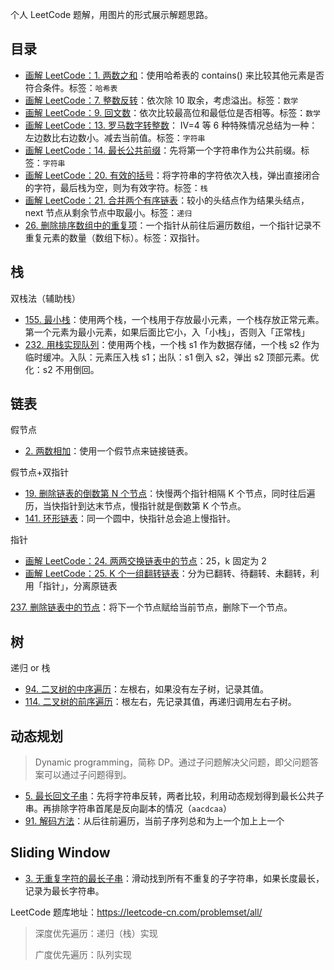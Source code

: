 个人 LeetCode 题解，用图片的形式展示解题思路。

## 目录

* [画解 LeetCode：1. 两数之和](docs/1.%20two-sum.md)：使用哈希表的 contains() 来比较其他元素是否符合条件。标签：`哈希表`
* [画解 LeetCode：7. 整数反转](docs/7.md)：依次除 10 取余，考虑溢出。标签：`数学`
* [画解 LeetCode：9. 回文数](docs/9.md)：依次比较最高位和最低位是否相等。标签：`数学`
* [画解 LeetCode：13. 罗马数字转整数](docs/13.md)：
  IV=4 等 6 种特殊情况总结为一种：左边数比右边数小。减去当前值。标签：`字符串`
* [画解 LeetCode：14. 最长公共前缀](docs/14.%20longest-common-prefix.md)：先将第一个字符串作为公共前缀。标签：`字符串`
* [画解 LeetCode：20. 有效的括号](docs/14.%20valid-parentheses.md)：将字符串的字符依次入栈，弹出直接闭合的字符，最后栈为空，则为有效字符。标签：`栈`
* [画解 LeetCode：21. 合并两个有序链表](docs/21.%20merge-two-sorted-lists.md)：较小的头结点作为结果头结点，next 节点从剩余节点中取最小。标签：`递归`
* [26. 删除排序数组中的重复项](docs/26.md)：一个指针从前往后遍历数组，一个指针记录不重复元素的数量（数组下标）。标签：双指针。

## 栈

双栈法（辅助栈）

- [155. 最小栈](docs/155.md)：使用两个栈，一个栈用于存放最小元素，一个栈存放正常元素。第一个元素为最小元素，如果后面比它小，入「小栈」，否则入「正常栈」
- [232. 用栈实现队列](docs/232.md)：使用两个栈，一个栈 s1 作为数据存储，一个栈 s2 作为临时缓冲。入队：元素压入栈 s1；出队：s1 倒入 s2，弹出 s2 顶部元素。优化：s2 不用倒回。

## 链表

假节点

- [2. 两数相加](docs/2.md)：使用一个假节点来链接链表。

假节点+双指针

- [19. 删除链表的倒数第 N 个节点](/docs/19.md)：快慢两个指针相隔 K 个节点，同时往后遍历，当快指针到达末节点，慢指针就是倒数第 K 个节点。
- [141. 环形链表]()：同一个圆中，快指针总会追上慢指针。

指针

* [画解 LeetCode：24. 两两交换链表中的节点](docs/24.%20swap-nodes-in-pairs.md)：25，k 固定为 2 
* [画解 LeetCode：25. K 个一组翻转链表](docs/25%reverse-nodes-in-k-group.md)：分为已翻转、待翻转、未翻转，利用「指针」，分离原链表

[237. 删除链表中的节点](docs/237.md)：将下一个节点赋给当前节点，删除下一个节点。

## 树

递归 or 栈

* [94. 二叉树的中序遍历](docs/94.md)：左根右，如果没有左子树，记录其值。
* [114. 二叉树的前序遍历](/docs/114.md)：根左右，先记录其值，再递归调用左右子树。

## 动态规划

> Dynamic programming，简称 DP。通过子问题解决父问题，即父问题答案可以通过子问题得到。

- [5. 最长回文子串](docs/5.md)：先将字符串反转，两者比较，利用动态规划得到最长公共子串。再排除字符串首尾是反向副本的情况（`aacdcaa`）
- [91. 解码方法](/docs/91.md)：从后往前遍历，当前子序列总和为上一个加上上一个

## Sliding Window

- [3. 无重复字符的最长子串](docs/3.md)：滑动找到所有不重复的子字符串，如果长度最长，记录为最长字符串。

LeetCode 题库地址：https://leetcode-cn.com/problemset/all/

> 深度优先遍历：递归（栈）实现
>
> 广度优先遍历：队列实现